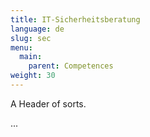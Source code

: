 ```yaml
---
title: IT-Sicherheitsberatung
language: de
slug: sec
menu:
  main:
    parent: Competences
weight: 30
---
```


<p class="lead">
   A Header of sorts.
</p>

...
